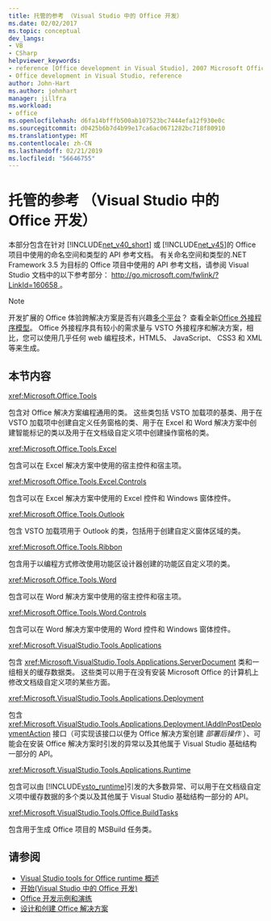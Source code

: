 ```yaml
---
title: 托管的参考 （Visual Studio 中的 Office 开发）
ms.date: 02/02/2017
ms.topic: conceptual
dev_langs:
- VB
- CSharp
helpviewer_keywords:
- reference [Office development in Visual Studio], 2007 Microsoft Office system
- Office development in Visual Studio, reference
author: John-Hart
ms.author: johnhart
manager: jillfra
ms.workload:
- office
ms.openlocfilehash: d6fa14bfffb500ab107523bc7444efa12f930e0c
ms.sourcegitcommit: d0425b6b7d4b99e17ca6ac0671282bc718f80910
ms.translationtype: MT
ms.contentlocale: zh-CN
ms.lasthandoff: 02/21/2019
ms.locfileid: "56646755"
---
```

# <a name="managed-reference-office-development-in-visual-studio"></a>托管的参考 （Visual Studio 中的 Office 开发）
  本部分包含在针对 [!INCLUDE[net_v40_short](../sharepoint/includes/net-v40-short-md.md)] 或 [!INCLUDE[net_v45](../vsto/includes/net-v45-md.md)]的 Office 项目中使用的命名空间和类型的 API 参考文档。 有关命名空间和类型的.NET Framework 3.5 为目标的 Office 项目中使用的 API 参考文档，请参阅 Visual Studio 文档中的以下参考部分： [ http://go.microsoft.com/fwlink/?LinkId=160658 ](http://go.microsoft.com/fwlink/?LinkId=160658)。

> [!NOTE]
>  开发扩展的 Office 体验跨解决方案是否有兴趣[多个平台](https://dev.office.com/add-in-availability)？ 查看全新[Office 外接程序模型](https://dev.office.com/docs/add-ins/overview/office-add-ins)。 Office 外接程序具有较小的需求量与 VSTO 外接程序和解决方案，相比，您可以使用几乎任何 web 编程技术，HTML5、 JavaScript、 CSS3 和 XML 等来生成。

## <a name="in-this-section"></a>本节内容
 <xref:Microsoft.Office.Tools>

 包含对 Office 解决方案编程通用的类。 这些类包括 VSTO 加载项的基类、用于在 VSTO 加载项中创建自定义任务窗格的类、用于在 Excel 和 Word 解决方案中创建智能标记的类以及用于在文档级自定义项中创建操作窗格的类。

 <xref:Microsoft.Office.Tools.Excel>

 包含可以在 Excel 解决方案中使用的宿主控件和宿主项。

 <xref:Microsoft.Office.Tools.Excel.Controls>

 包含可以在 Excel 解决方案中使用的 Excel 控件和 Windows 窗体控件。

 <xref:Microsoft.Office.Tools.Outlook>

 包含 VSTO 加载项用于 Outlook 的类，包括用于创建自定义窗体区域的类。

 <xref:Microsoft.Office.Tools.Ribbon>

 包含用于以编程方式修改使用功能区设计器创建的功能区自定义项的类。

 <xref:Microsoft.Office.Tools.Word>

 包含可以在 Word 解决方案中使用的宿主控件和宿主项。

 <xref:Microsoft.Office.Tools.Word.Controls>

 包含可以在 Word 解决方案中使用的 Word 控件和 Windows 窗体控件。

 <xref:Microsoft.VisualStudio.Tools.Applications>

 包含 <xref:Microsoft.VisualStudio.Tools.Applications.ServerDocument> 类和一组相关的缓存数据类。 这些类可以用于在没有安装 Microsoft Office 的计算机上修改文档级自定义项的某些方面。

 <xref:Microsoft.VisualStudio.Tools.Applications.Deployment>

 包含 <xref:Microsoft.VisualStudio.Tools.Applications.Deployment.IAddInPostDeploymentAction> 接口（可实现该接口以便为 Office 解决方案创建 *部署后操作* ）、可能会在安装 Office 解决方案时引发的异常以及其他属于 Visual Studio 基础结构一部分的 API。

 <xref:Microsoft.VisualStudio.Tools.Applications.Runtime>

 包含可以由 [!INCLUDE[vsto_runtime](../vsto/includes/vsto-runtime-md.md)]引发的大多数异常、可以用于在文档级自定义项中缓存数据的多个类以及其他属于 Visual Studio 基础结构一部分的 API。

 <xref:Microsoft.VisualStudio.Tools.Office.BuildTasks>

 包含用于生成 Office 项目的 MSBuild 任务类。

## <a name="see-also"></a>请参阅
- [Visual Studio tools for Office runtime 概述](../vsto/visual-studio-tools-for-office-runtime-overview.md)
- [开始&#40;Visual Studio 中的 Office 开发&#41;](../vsto/getting-started-office-development-in-visual-studio.md)
- [Office 开发示例和演练](../vsto/office-development-samples-and-walkthroughs.md)
- [设计和创建 Office 解决方案](../vsto/designing-and-creating-office-solutions.md)
